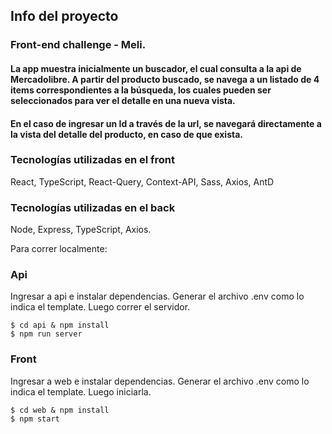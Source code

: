 ## Info del proyecto

### Front-end challenge - Meli.

#### La app muestra inicialmente un buscador, el cual consulta a la api de Mercadolibre. A partir del producto buscado, se navega a un listado de 4 items correspondientes a la búsqueda, los cuales pueden ser seleccionados para ver el detalle en una nueva vista.

#### En el caso de ingresar un Id a través de la url, se navegará directamente a la vista del detalle del producto, en caso de que exista.

### Tecnologías utilizadas en el front

React, TypeScript, React-Query, Context-API, Sass, Axios, AntD

### Tecnologías utilizadas en el back

Node, Express, TypeScript, Axios.

Para correr localmente:

### Api

Ingresar a api e instalar dependencias. Generar el archivo .env como lo indica el template. Luego correr el servidor.
```
$ cd api & npm install
$ npm run server
```
### Front

Ingresar a web e instalar dependencias. Generar el archivo .env como lo indica el template. Luego iniciarla.
```
$ cd web & npm install
$ npm start
```
